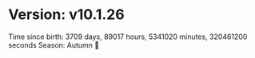 # Version: v10.1.26
Time since birth: 3709 days, 89017 hours, 5341020 minutes, 320461200 seconds
Season: Autumn 🍁
